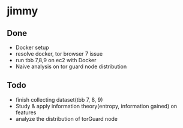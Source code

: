 # jimmy

## Done

- Docker setup
- resolve docker, tor browser 7 issue
- run tbb 7,8,9 on ec2 with Docker
- Naive analysis on tor guard node distribution

## Todo

- finish collecting dataset(tbb 7, 8, 9)
- Study & apply information theory(entropy, information gained) on features
- analyze the distribution of torGuard node